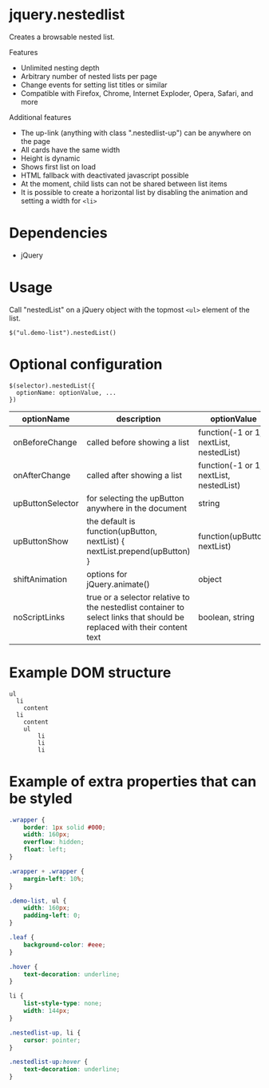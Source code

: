 # jquery.nestedlist
Creates a browsable nested list.

Features
- Unlimited nesting depth
- Arbitrary number of nested lists per page
- Change events for setting list titles or similar
- Compatible with Firefox, Chrome, Internet Exploder, Opera, Safari, and more

Additional features
- The up-link (anything with class ".nestedlist-up") can be anywhere on the page
- All cards have the same width
- Height is dynamic
- Shows first list on load
- HTML fallback with deactivated javascript possible
- At the moment, child lists can not be shared between list items
- It is possible to create a horizontal list by disabling the animation and setting a width for ``<li>``

# Dependencies
- jQuery

# Usage
Call "nestedList" on a jQuery object with the topmost ``<ul>`` element of the list.

    $("ul.demo-list").nestedList()

# Optional configuration
```
$(selector).nestedList({
  optionName: optionValue, ...
})
```

|optionName|description|optionValue|
----|----|----
|onBeforeChange|called before showing a list|function(-1 or 1, nextList, nestedList)|
|onAfterChange|called after showing a list|function(-1 or 1, nextList, nestedList)|
|upButtonSelector|for selecting the upButton anywhere in the document|string|
|upButtonShow|the default is function(upButton, nextList) { nextList.prepend(upButton) }|function(upButton, nextList)|
|shiftAnimation|options for jQuery.animate()|object|
|noScriptLinks|true or a selector relative to the nestedlist container to select links that should be replaced with their content text|boolean, string|

# Example DOM structure
```
ul
  li
    content
  li
    content
    ul
	    li
	    li
	    li
```

# Example of extra properties that can be styled
```css
.wrapper {
	border: 1px solid #000;
	width: 160px;
	overflow: hidden;
	float: left;
}

.wrapper + .wrapper {
	margin-left: 10%;
}

.demo-list, ul {
	width: 160px;
	padding-left: 0;
}

.leaf {
	background-color: #eee;
}

.hover {
	text-decoration: underline;
}

li {
	list-style-type: none;
	width: 144px;
}

.nestedlist-up, li {
	cursor: pointer;
}

.nestedlist-up:hover {
	text-decoration: underline;
}
```
